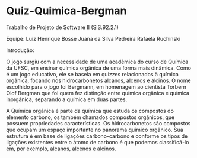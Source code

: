 # Quiz-Quimica-Bergman
Trabalho de Projeto de Software II (SIS.92.2.1)


Equipe: 
Luiz Henrique Bosse
Juana da Silva Pedreira
Rafaela Ruchinski


Introdução:

  O jogo surgiu com a necessidade de uma acadêmica do curso de Química da UFSC, em
ensinar química orgânica de uma forma mais dinâmica. Como é um jogo educativo, ele se baseia em
quizzes relacionados à química orgânica, focando nos hidrocarbonetos alcanos, alcenos e alcinos. O
nome escolhido para o jogo foi Bergmann, em homenagem ao cientista Torbern Olof Bergman que
foi quem fez distinção entre química orgânica e química inorgânica, separando a química em duas
partes.

  A Química orgânica é parte da química que estuda os compostos do elemento carbono, os
também chamados compostos orgânicos, que possuem propriedades características. Os
hidrocarbonetos são compostos que ocupam um espaço importante no panorama químico orgânico.
Sua estrutura é em base de ligações carbono-carbono e conforme os tipos de ligações existentes
entre o átomo de carbono é que podemos classificá-lo em, por exemplo, alcanos, alcenos e alcinos.
